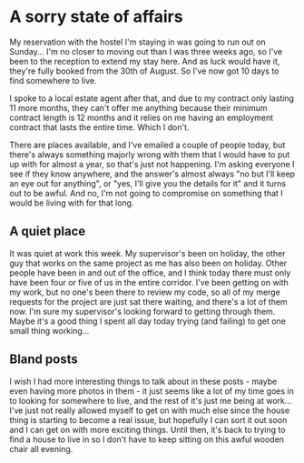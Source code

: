 [//]: # (Stir Crazy)
[//]: # (20/08/2021)
# A sorry state of affairs
My reservation with the hostel I'm staying in was going to run out on Sunday...  I'm no closer to moving out than I was three weeks ago, so I've been to the reception to extend my stay here.  And as luck would have it, they're fully booked from the 30th of August.  So I've now got 10 days to find somewhere to live.

I spoke to a local estate agent after that, and due to my contract only lasting 11 more months, they can't offer me anything because their minimum contract length is 12 months and it relies on me having an employment contract that lasts the entire time.  Which I don't.

There are places available, and I've emailed a couple of people today, but there's always something majorly wrong with them that I would have to put up with for almost a year, so that's just not happening.  I'm asking everyone I see if they know anywhere, and the answer's almost always "no but I'll keep an eye out for anything", or "yes, I'll give you the details for it" and it turns out to be awful.  And no, I'm not going to compromise on something that I would be living with for that long.

## A quiet place
It was quiet at work this week.  My supervisor's been on holiday, the other guy that works on the same project as me has also been on holiday.  Other people have been in and out of the office, and I think today there must only have been four or five of us in the entire corridor.  I've been getting on with my work, but no one's been there to review my code, so all of my merge requests for the project are just sat there waiting, and there's a lot of them now.  I'm sure my supervisor's looking forward to getting through them.  Maybe it's a good thing I spent all day today trying (and failing) to get one small thing working...

## Bland posts
I wish I had more interesting things to talk about in these posts - maybe even having more photos in them - it just seems like a lot of my time goes in to looking for somewhere to live, and the rest of it's just me being at work...  I've just not really allowed myself to get on with much else since the house thing is starting to become a real issue, but hopefully I can sort it out soon and I can get on with more exciting things.  Until then, it's back to trying to find a house to live in so I don't have to keep sitting on this awful wooden chair all evening.
